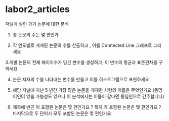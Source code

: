 # labor2_articles

저널에 실린 과거 논문에 대한 분석

1. 총 논문의 수는 몇 편인가

2. 각 연도별로 게재된 논문의 수를 산출하고 , 이를 Connected Line 그래프로 그리세요

3.개별 논문의 전체 페이지수가 담긴 변수를 생성하고, 이 변수의 평균과 표준편차를 구하세요

4. 논문 저자의 수를 나타내는 변수를 만들고 이를 히스토그램으로 표현하세요

5. 해당 저널에 지난 5 년간 가장 많은 논문을 게재한 사람의 이름은 무엇인가요
(동명이인이 있을 가능성도 있으나 이 분석에서는 이름이 같다면 동일인으로 간주합니다)

6. 제목에 빈곤 이 포함된 논문은 몇 편인가요 ?
복지 가 포함된 논문은 몇 편인가요 ?
마지막으로 두 단어가 모두 포함된 논문은 몇 편인가요


